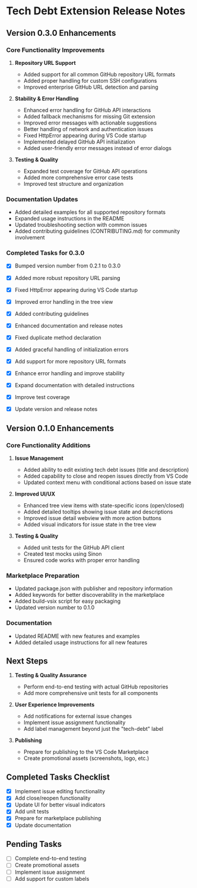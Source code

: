 # Tech Debt Extension Release Notes

## Version 0.3.0 Enhancements

### Core Functionality Improvements

1. **Repository URL Support**
   - Added support for all common GitHub repository URL formats
   - Added proper handling for custom SSH configurations
   - Improved enterprise GitHub URL detection and parsing

2. **Stability & Error Handling**
   - Enhanced error handling for GitHub API interactions
   - Added fallback mechanisms for missing Git extension
   - Improved error messages with actionable suggestions
   - Better handling of network and authentication issues
   - Fixed HttpError appearing during VS Code startup
   - Implemented delayed GitHub API initialization
   - Added user-friendly error messages instead of error dialogs

3. **Testing & Quality**
   - Expanded test coverage for GitHub API operations
   - Added more comprehensive error case tests
   - Improved test structure and organization

### Documentation Updates

- Added detailed examples for all supported repository formats
- Expanded usage instructions in the README
- Updated troubleshooting section with common issues
- Added contributing guidelines (CONTRIBUTING.md) for community involvement

### Completed Tasks for 0.3.0

- [x] Bumped version number from 0.2.1 to 0.3.0
- [x] Added more robust repository URL parsing
- [x] Fixed HttpError appearing during VS Code startup
- [x] Improved error handling in the tree view
- [x] Added contributing guidelines
- [x] Enhanced documentation and release notes
- [x] Fixed duplicate method declaration
- [x] Added graceful handling of initialization errors

- [x] Add support for more repository URL formats
- [x] Enhance error handling and improve stability
- [x] Expand documentation with detailed instructions
- [x] Improve test coverage
- [x] Update version and release notes

## Version 0.1.0 Enhancements

### Core Functionality Additions

1. **Issue Management**
   - Added ability to edit existing tech debt issues (title and description)
   - Added capability to close and reopen issues directly from VS Code
   - Updated context menu with conditional actions based on issue state

2. **Improved UI/UX**
   - Enhanced tree view items with state-specific icons (open/closed)
   - Added detailed tooltips showing issue state and descriptions
   - Improved issue detail webview with more action buttons
   - Added visual indicators for issue state in the tree view

3. **Testing & Quality**
   - Added unit tests for the GitHub API client
   - Created test mocks using Sinon
   - Ensured code works with proper error handling

### Marketplace Preparation

- Updated package.json with publisher and repository information
- Added keywords for better discoverability in the marketplace
- Added build-vsix script for easy packaging
- Updated version number to 0.1.0

### Documentation

- Updated README with new features and examples
- Added detailed usage instructions for all new features

## Next Steps

1. **Testing & Quality Assurance**
   - Perform end-to-end testing with actual GitHub repositories
   - Add more comprehensive unit tests for all components

2. **User Experience Improvements**
   - Add notifications for external issue changes
   - Implement issue assignment functionality
   - Add label management beyond just the "tech-debt" label

3. **Publishing**
   - Prepare for publishing to the VS Code Marketplace
   - Create promotional assets (screenshots, logo, etc.)

## Completed Tasks Checklist

- [x] Implement issue editing functionality
- [x] Add close/reopen functionality
- [x] Update UI for better visual indicators
- [x] Add unit tests
- [x] Prepare for marketplace publishing
- [x] Update documentation

## Pending Tasks

- [ ] Complete end-to-end testing
- [ ] Create promotional assets
- [ ] Implement issue assignment
- [ ] Add support for custom labels

